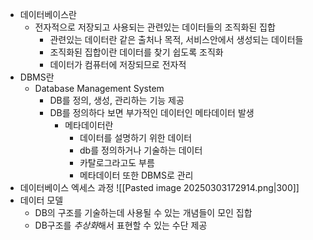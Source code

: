 - 데이터베이스란
	- 전자적으로 저장되고 사용되는 관련있는 데이터들의 조직화된 집합
		- 관련있는 데이터란 같은 출처나 목적, 서비스안에서 생성되는 데이터들
		- 조직화된 집합이란 데이터를 찾기 쉽도록 조직화
		- 데이터가 컴퓨터에 저장되므로 전자적
- DBMS란
	- Database Management System
		- DB를 정의, 생성, 관리하는 기능 제공
		- DB를 정의하다 보면 부가적인 데이터인 메타데이터 발생
			- 메타데이터란
				- 데이터를 설명하기 위한 데이터
				- db를 정의하거나 기술하는 데이터
				- 카탈로그라고도 부름
				- 메타데이터 또한 DBMS로 관리
- 데이터베이스 엑세스 과정
  ![[Pasted image 20250303172914.png|300]]
- 데이터 모델
	- DB의 구조를 기술하는데 사용될 수 있는 개념들이 모인 집합
	- DB구조를 *추상화*해서 표현할 수 있는 수단 제공